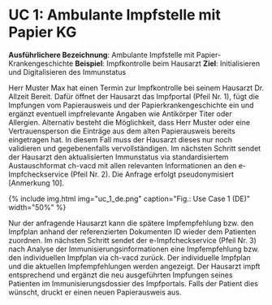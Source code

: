 # UC 1: Ambulante Impfstelle mit Papier KG

**Ausführlichere Bezeichnung**: Ambulante Impfstelle mit Papier-Krankengeschichte
**Beispiel**: Impfkontrolle beim Hausarzt
**Ziel**: Initialisieren und Digitalisieren des Immunstatus

Herr Muster Max hat einen Termin zur Impfkontrolle bei seinem Hausarzt Dr. Allzeit Bereit. Dafür öffnet der Hausarzt das Impfportal (Pfeil Nr. 1), fügt die Impfungen vom Papierausweis und der Papierkrankengeschichte ein und ergänzt eventuell impfrelevante Angaben wie Antikörper Titer oder Allergien. Alternativ besteht die Möglichkeit, dass Herr Muster oder eine Vertrauensperson die Einträge aus dem alten Papierausweis bereits eingetragen hat. In diesem Fall muss der Hausarzt dieses nur noch validieren und gegebenenfalls vervollständigen. Im nächsten Schritt sendet der Hausarzt den aktualisierten Immunstatus via standardisiertem Austauschformat ch-vacd mit allen relevanten Informationen an den e-Impfcheckservice (Pfeil Nr. 2). Die Anfrage erfolgt pseudonymisiert [Anmerkung 10].

{% include img.html img="uc_1_de.png" caption="Fig.: Use Case 1 (DE)" width="50%" %}

Nur der anfragende Hausarzt kann die spätere Impfempfehlung bzw. den Impfplan anhand der referenzierten Dokumenten ID wieder dem Patienten zuordnen. Im nächsten Schritt sendet der e-Impfcheckservice (Pfeil Nr. 3) nach Analyse der Immunisierungsinformationen eine Impfempfehlung
bzw. den individuellen Impfplan via ch-vacd zurück. Der individuelle Impfplan und die aktuellen Impfempfehlungen werden angezeigt. Der Hausarzt impft entsprechend und ergänzt die neu ausgeführten Impfungen seines Patienten im Immunisierungsdossier des Impfportals. Falls der Patient dies wünscht, druckt er einen neuen Papierausweis aus.

